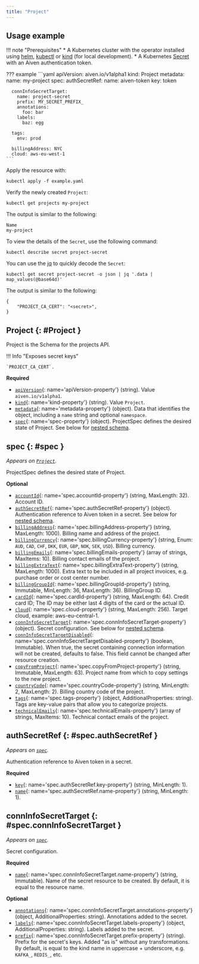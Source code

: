```yaml
---
title: "Project"
---
```


## Usage example

!!! note "Prerequisites"
	* A Kubernetes cluster with the operator installed using [helm](../installation/helm.md), [kubectl](../installation/kubectl.md) or [kind](../contributing/developer-guide.md) (for local development).
	* A Kubernetes [Secret](../authentication.md) with an Aiven authentication token.

??? example 
    ```yaml
    apiVersion: aiven.io/v1alpha1
    kind: Project
    metadata:
      name: my-project
    spec:
      authSecretRef:
        name: aiven-token
        key: token
    
      connInfoSecretTarget:
        name: project-secret
        prefix: MY_SECRET_PREFIX_
        annotations:
          foo: bar
        labels:
          baz: egg
    
      tags:
        env: prod
    
      billingAddress: NYC
      cloud: aws-eu-west-1
    ```

Apply the resource with:

```shell
kubectl apply -f example.yaml
```

Verify the newly created `Project`:

```shell
kubectl get projects my-project
```

The output is similar to the following:
```shell
Name          
my-project    
```

To view the details of the `Secret`, use the following command:
```shell
kubectl describe secret project-secret
```

You can use the [jq](https://github.com/jqlang/jq) to quickly decode the `Secret`:

```shell
kubectl get secret project-secret -o json | jq '.data | map_values(@base64d)'
```

The output is similar to the following:

```{ .json .no-copy }
{
	"PROJECT_CA_CERT": "<secret>",
}
```

## Project {: #Project }

Project is the Schema for the projects API.

!!! Info "Exposes secret keys"

    `PROJECT_CA_CERT`.

**Required**

- [`apiVersion`](#apiVersion-property){: name='apiVersion-property'} (string). Value `aiven.io/v1alpha1`.
- [`kind`](#kind-property){: name='kind-property'} (string). Value `Project`.
- [`metadata`](#metadata-property){: name='metadata-property'} (object). Data that identifies the object, including a `name` string and optional `namespace`.
- [`spec`](#spec-property){: name='spec-property'} (object). ProjectSpec defines the desired state of Project. See below for [nested schema](#spec).

## spec {: #spec }

_Appears on [`Project`](#Project)._

ProjectSpec defines the desired state of Project.

**Optional**

- [`accountId`](#spec.accountId-property){: name='spec.accountId-property'} (string, MaxLength: 32). Account ID.
- [`authSecretRef`](#spec.authSecretRef-property){: name='spec.authSecretRef-property'} (object). Authentication reference to Aiven token in a secret. See below for [nested schema](#spec.authSecretRef).
- [`billingAddress`](#spec.billingAddress-property){: name='spec.billingAddress-property'} (string, MaxLength: 1000). Billing name and address of the project.
- [`billingCurrency`](#spec.billingCurrency-property){: name='spec.billingCurrency-property'} (string, Enum: `AUD`, `CAD`, `CHF`, `DKK`, `EUR`, `GBP`, `NOK`, `SEK`, `USD`). Billing currency.
- [`billingEmails`](#spec.billingEmails-property){: name='spec.billingEmails-property'} (array of strings, MaxItems: 10). Billing contact emails of the project.
- [`billingExtraText`](#spec.billingExtraText-property){: name='spec.billingExtraText-property'} (string, MaxLength: 1000). Extra text to be included in all project invoices, e.g. purchase order or cost center number.
- [`billingGroupId`](#spec.billingGroupId-property){: name='spec.billingGroupId-property'} (string, Immutable, MinLength: 36, MaxLength: 36). BillingGroup ID.
- [`cardId`](#spec.cardId-property){: name='spec.cardId-property'} (string, MaxLength: 64). Credit card ID; The ID may be either last 4 digits of the card or the actual ID.
- [`cloud`](#spec.cloud-property){: name='spec.cloud-property'} (string, MaxLength: 256). Target cloud, example: aws-eu-central-1.
- [`connInfoSecretTarget`](#spec.connInfoSecretTarget-property){: name='spec.connInfoSecretTarget-property'} (object). Secret configuration. See below for [nested schema](#spec.connInfoSecretTarget).
- [`connInfoSecretTargetDisabled`](#spec.connInfoSecretTargetDisabled-property){: name='spec.connInfoSecretTargetDisabled-property'} (boolean, Immutable). When true, the secret containing connection information will not be created, defaults to false. This field cannot be changed after resource creation.
- [`copyFromProject`](#spec.copyFromProject-property){: name='spec.copyFromProject-property'} (string, Immutable, MaxLength: 63). Project name from which to copy settings to the new project.
- [`countryCode`](#spec.countryCode-property){: name='spec.countryCode-property'} (string, MinLength: 2, MaxLength: 2). Billing country code of the project.
- [`tags`](#spec.tags-property){: name='spec.tags-property'} (object, AdditionalProperties: string). Tags are key-value pairs that allow you to categorize projects.
- [`technicalEmails`](#spec.technicalEmails-property){: name='spec.technicalEmails-property'} (array of strings, MaxItems: 10). Technical contact emails of the project.

## authSecretRef {: #spec.authSecretRef }

_Appears on [`spec`](#spec)._

Authentication reference to Aiven token in a secret.

**Required**

- [`key`](#spec.authSecretRef.key-property){: name='spec.authSecretRef.key-property'} (string, MinLength: 1).
- [`name`](#spec.authSecretRef.name-property){: name='spec.authSecretRef.name-property'} (string, MinLength: 1).

## connInfoSecretTarget {: #spec.connInfoSecretTarget }

_Appears on [`spec`](#spec)._

Secret configuration.

**Required**

- [`name`](#spec.connInfoSecretTarget.name-property){: name='spec.connInfoSecretTarget.name-property'} (string, Immutable). Name of the secret resource to be created. By default, it is equal to the resource name.

**Optional**

- [`annotations`](#spec.connInfoSecretTarget.annotations-property){: name='spec.connInfoSecretTarget.annotations-property'} (object, AdditionalProperties: string). Annotations added to the secret.
- [`labels`](#spec.connInfoSecretTarget.labels-property){: name='spec.connInfoSecretTarget.labels-property'} (object, AdditionalProperties: string). Labels added to the secret.
- [`prefix`](#spec.connInfoSecretTarget.prefix-property){: name='spec.connInfoSecretTarget.prefix-property'} (string). Prefix for the secret's keys.
Added "as is" without any transformations.
By default, is equal to the kind name in uppercase + underscore, e.g. `KAFKA_`, `REDIS_`, etc.
